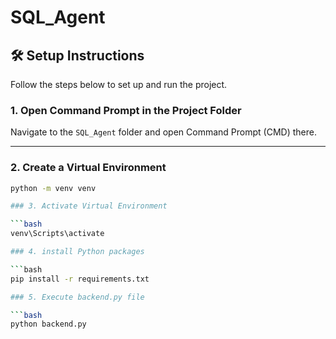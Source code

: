 # SQL_Agent

## 🛠️ Setup Instructions

Follow the steps below to set up and run the project.

### 1. Open Command Prompt in the Project Folder

Navigate to the `SQL_Agent` folder and open Command Prompt (CMD) there.

---

### 2. Create a Virtual Environment

````bash
python -m venv venv

### 3. Activate Virtual Environment

```bash
venv\Scripts\activate

### 4. install Python packages

```bash
pip install -r requirements.txt

### 5. Execute backend.py file

```bash
python backend.py
````
